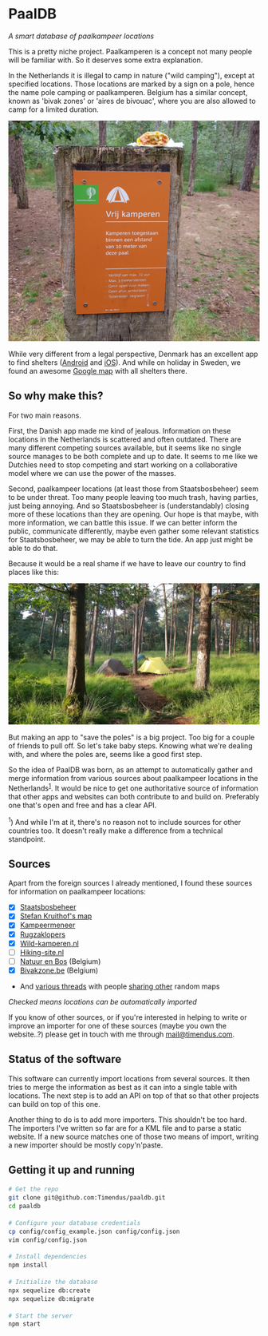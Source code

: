 # PaalDB

_A smart database of paalkampeer locations_

This is a pretty niche project. Paalkamperen is a concept not many people will
be familiar with. So it deserves some extra explanation.

In the Netherlands it is illegal to camp in nature ("wild camping"), except at
specified locations. Those locations are marked by a sign on a pole, hence the
name pole camping or paalkamperen. Belgium has a similar concept, known as
'bivak zones' or 'aires de bivouac', where you are also allowed to camp for a
limited duration.

![Picture of a pole with our breakfast on it](foto1.jpg)

While very different from a legal perspective, Denmark has an excellent app to
find shelters ([Android](https://play.google.com/store/apps/details?id=dk.shelter.app)
and [iOS](https://apps.apple.com/dk/app/shelter/id626652345)). And while on
holiday in Sweden, we found an awesome [Google map](https://www.google.com/maps/d/u/0/viewer?mid=1doLXXvokOtiMzthVz0SLFjEPmD4&ll=63.4103055477356%2C15.615789630029894&z=5)
with all shelters there.

## So why make this?

For two main reasons.

First, the Danish app made me kind of jealous. Information on these locations in
the Netherlands is scattered and often outdated. There are many different
competing sources available, but it seems like no single source manages to be
both complete and up to date. It seems to me like we Dutchies need to stop
competing and start working on a collaborative model where we can use the power
of the masses.

Second, paalkampeer locations (at least those from Staatsbosbeheer) seem to be
under threat. Too many people leaving too much trash, having parties, just being
annoying. And so Staatsbosbeheer is (understandably) closing more of these
locations than they are opening. Our hope is that maybe, with more information,
we can battle this issue. If we can better inform the public, communicate
differently, maybe even gather some relevant statistics for Staatsbosbeheer, we
may be able to turn the tide. An app just might be able to do that.

Because it would be a real shame if we have to leave our country to find places
like this:

![Picture of our camp site at one of the poles this summer](foto2.jpg)

But making an app to "save the poles" is a big project. Too big for a couple of
friends to pull off. So let's take baby steps. Knowing what we're dealing with,
and where the poles are, seems like a good first step.

So the idea of PaalDB was born, as an attempt to automatically gather and
merge information from various sources about paalkampeer locations in the
Netherlands<sup>[1](#footnote-1)</sup>. It would be nice to get one
authoritative source of information that other apps and websites can both
contribute to and build on. Preferably one that's open and free and has a clear
API.

<a name="footnote-1"><sup>1</sup></a>) And while I'm at it, there's no reason
not to include sources for other countries too. It doesn't really make a
difference from a technical standpoint.

## Sources

Apart from the foreign sources I already mentioned, I found these sources for
information on paalkampeer locations:

* [x] [Staatsbosbeheer](https://www.logerenbijdeboswachter.nl/paalkamperen)
* [x] [Stefan Kruithof's map](https://sites.google.com/site/paalkampeerders/kaart)
* [x] [Kampeermeneer](https://www.kampeermeneer.nl/paalkamperen/)
* [x] [Rugzaklopers](http://www.communitywalk.com/14583)
* [x] [Wild-kamperen.nl](https://www.wild-kamperen.nl/paalkamperen-wildkamperen/)
* [ ] [Hiking-site.nl](https://www.hiking-site.nl/routes_paalkamperen.php)
* [ ] [Natuur en Bos](https://www.natuurenbos.be/kamperen) (Belgium)
* [x] [Bivakzone.be](http://www.bivakzone.be/) (Belgium)
* And [various threads](http://forum.bushcraftnederland.nl/viewtopic.php?t=14504) with people [sharing other](https://www.wereldfietser.nl/phpbb/viewtopic.php?t=31030) random maps

_Checked means locations can be automatically imported_

If you know of other sources, or if you're interested in helping to write or
improve an importer for one of these sources (maybe you own the website..?)
please get in touch with me through [mail@timendus.com](mailto:mail@timendus.com).

## Status of the software

This software can currently import locations from several sources. It then tries
to merge the information as best as it can into a single table with locations.
The next step is to add an API on top of that so that other projects can build
on top of this one.

Another thing to do is to add more importers. This shouldn't be too hard. The
importers I've written so far are for a KML file and to parse a static website.
If a new source matches one of those two means of import, writing a new importer
should be mostly copy'n'paste.

## Getting it up and running

```bash
# Get the repo
git clone git@github.com:Timendus/paaldb.git
cd paaldb

# Configure your database credentials
cp config/config_example.json config/config.json
vim config/config.json

# Install dependencies
npm install

# Initialize the database
npx sequelize db:create
npx sequelize db:migrate

# Start the server
npm start
```
